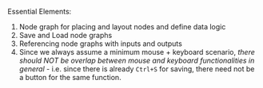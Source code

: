 Essential Elements:

1. Node graph for placing and layout nodes and define data logic
2. Save and Load node graphs
3. Referencing node graphs with inputs and outputs
4. Since we always assume a minimum mouse + keyboard scenario, *there should NOT be overlap between mouse and keyboard functionalities in general* - i.e. since there is already `Ctrl+S` for saving, there need not be a button for the same function.